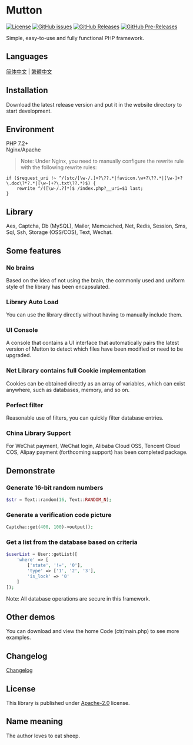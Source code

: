 # Mutton

[![License](https://img.shields.io/github/license/MaiyunNET/Mutton.svg)](https://github.com/MaiyunNET/Mutton/blob/master/LICENSE)
[![GitHub issues](https://img.shields.io/github/issues/MaiyunNET/Mutton.svg)](https://github.com/MaiyunNET/Mutton/issues)
[![GitHub Releases](https://img.shields.io/github/release/MaiyunNET/Mutton.svg)](https://github.com/MaiyunNET/Mutton/releases "Stable Release")
[![GitHub Pre-Releases](https://img.shields.io/github/release/MaiyunNET/Mutton/all.svg)](https://github.com/MaiyunNET/Mutton/releases "Pre-Release")

Simple, easy-to-use and fully functional PHP framework.

## Languages

[简体中文](doc/README.zh-CN.md) | [繁體中文](doc/README.zh-TW.md)

## Installation

Download the latest release version and put it in the website directory to start development.

## Environment

PHP 7.2+  
Nginx/Apache

> Note: Under Nginx, you need to manually configure the rewrite rule with the following rewrite rules:

```
if ($request_uri !~ ^/(stc/[\w-/.]+?\??.*|favicon.\w+?\??.*|[\w-]+?\.doc\?*?.*|[\w-]+?\.txt\??.*)$) {
    rewrite ^/([\w-/.?]*)$ /index.php?__uri=$1 last;
}
```

## Library

Aes, Captcha, Db (MySQL), Mailer, Memcached, Net, Redis, Session, Sms, Sql, Ssh, Storage (OSS/COS), Text, Wechat.

## Some features

### No brains

Based on the idea of not using the brain, the commonly used and uniform style of the library has been encapsulated.

### Library Auto Load

You can use the library directly without having to manually include them.

### UI Console

A console that contains a UI interface that automatically pairs the latest version of Mutton to detect which files have been modified or need to be upgraded.

### Net Library contains full Cookie implementation

Cookies can be obtained directly as an array of variables, which can exist anywhere, such as databases, memory, and so on.

### Perfect filter

Reasonable use of filters, you can quickly filter database entries.

### China Library Support

For WeChat payment, WeChat login, Alibaba Cloud OSS, Tencent Cloud COS, Alipay payment (forthcoming support) has been completed package.

## Demonstrate

### Generate 16-bit random numbers

```php
$str = Text::random(16, Text::RANDOM_N);
```

### Generate a verification code picture

```php
Captcha::get(400, 100)->output();
```

### Get a list from the database based on criteria

```php
$userList = User::getList([
    'where' => [
        ['state', '!=', '0'],
        'type' => ['1', '2', '3'],
        'is_lock' => '0'
    ]
]);
```

Note: All database operations are secure in this framework.

## Other demos

You can download and view the home Code (ctr/main.php) to see more examples.

## Changelog

[Changelog](doc/CHANGELOG.md)

## License

This library is published under [Apache-2.0](./LICENSE) license.

## Name meaning

The author loves to eat sheep.